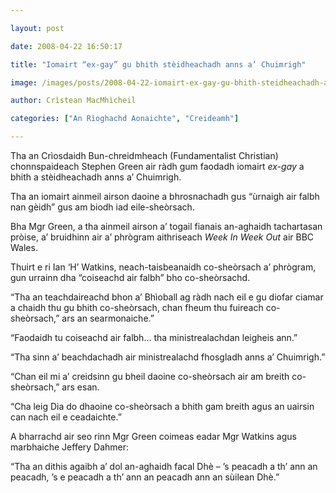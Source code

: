 ```yaml
---

layout: post

date: 2008-04-22 16:50:17

title: "Iomairt “ex-gay” gu bhith stèidheachadh anns a’ Chuimrigh"

image: /images/posts/2008-04-22-iomairt-ex-gay-gu-bhith-steidheachadh-anns-a-chuimrigh.webp

author: Crìstean MacMhìcheil

categories: ["An Rìoghachd Aonaichte", "Creideamh"]

---
```


Tha an Crìosdaidh Bun-chreidmheach (Fundamentalist Christian) chonnspaideach Stephen Green air ràdh gum faodadh iomairt *ex-gay* a bhith a stèidheachadh anns a’ Chuimrigh.

Tha an iomairt ainmeil airson daoine a bhrosnachadh gus “ùrnaigh air falbh nan gèidh” gus am biodh iad eile-sheòrsach.

Bha Mgr Green, a tha ainmeil airson a’ togail fianais an-aghaidh tachartasan pròise, a’ bruidhinn air a’ phrògram aithriseach *Week In Week Out* air BBC Wales.

Thuirt e ri Ian ‘H’ Watkins, neach-taisbeanaidh co-sheòrsach a’ phrògram, gun urrainn dha “coiseachd air falbh” bho co-sheòrsachd.

“Tha an teachdaireachd bhon a’ Bhìoball ag ràdh nach eil e gu diofar ciamar a chaidh thu gu bhith co-sheòrsach, chan fheum thu fuireach co-sheòrsach,” ars an searmonaiche.”

“Faodaidh tu coiseachd air falbh… tha ministrealachdan leigheis ann.”

“Tha sinn a’ beachdachadh air ministrealachd fhosgladh anns a’ Chuimrigh.”

“Chan eil mi a’ creidsinn gu bheil daoine co-sheòrsach air am breith co-sheòrsach,” ars esan.

“Cha leig Dia do dhaoine co-sheòrsach a bhith gam breith agus an uairsin can nach eil e ceadaichte.”

A bharrachd air seo rinn Mgr Green coimeas eadar Mgr Watkins agus marbhaiche Jeffery Dahmer:

“Tha an dithis agaibh a’ dol an-aghaidh facal Dhè – ’s peacadh a th’ ann an peacadh, ’s e peacadh a th’ ann an peacadh ann an sùilean Dhè.”
